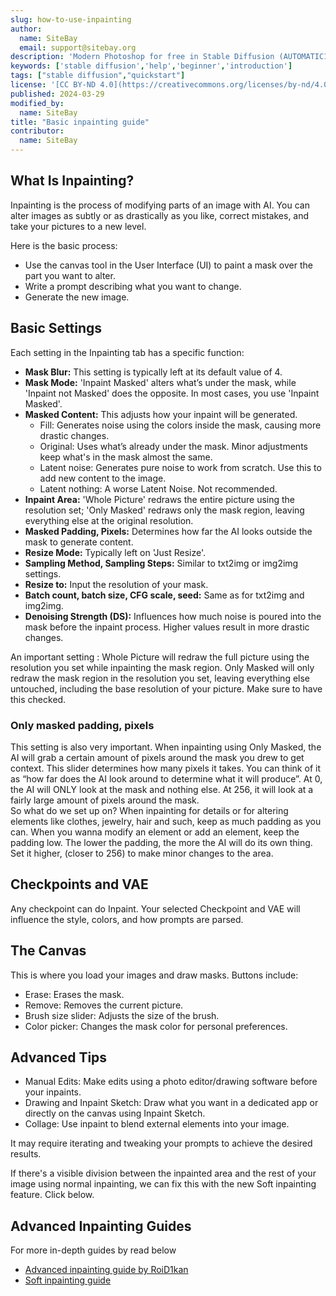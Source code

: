 ```yaml
---
slug: how-to-use-inpainting
author:
  name: SiteBay
  email: support@sitebay.org
description: 'Modern Photoshop for free in Stable Diffusion (AUTOMATIC1111 tutorial)'
keywords: ['stable diffusion','help','beginner','introduction']
tags: ["stable diffusion","quickstart"]
license: '[CC BY-ND 4.0](https://creativecommons.org/licenses/by-nd/4.0)'
published: 2024-03-29
modified_by:
  name: SiteBay
title: "Basic inpainting guide"
contributor:
  name: SiteBay
---
```


## What Is Inpainting?
Inpainting is the process of modifying parts of an image with AI. You can alter images as subtly or as drastically as you like, correct mistakes, and take your pictures to a new level. 

Here is the basic process:

- Use the canvas tool in the User Interface (UI) to paint a mask over the part you want to alter.
- Write a prompt describing what you want to change.
- Generate the new image.

## Basic Settings 

Each setting in the Inpainting tab has a specific function:

- **Mask Blur:** This setting is typically left at its default value of 4.
- **Mask Mode:** 'Inpaint Masked' alters what’s under the mask, while 'Inpaint not Masked' does the opposite. In most cases, you use 'Inpaint Masked'.
- **Masked Content:** This adjusts how your inpaint will be generated.
  - Fill: Generates noise using the colors inside the mask, causing more drastic changes.
  - Original: Uses what’s already under the mask. Minor adjustments keep what's in the mask almost the same.
  - Latent noise: Generates pure noise to work from scratch. Use this to add new content to the image.
  - Latent nothing: A worse Latent Noise. Not recommended.
- **Inpaint Area:** 'Whole Picture' redraws the entire picture using the resolution set; 'Only Masked' redraws only the mask region, leaving everything else at the original resolution.
- **Masked Padding, Pixels:** Determines how far the AI looks outside the mask to generate content.
- **Resize Mode:** Typically left on 'Just Resize'.
- **Sampling Method, Sampling Steps:** Similar to txt2img or img2img settings.
- **Resize to:** Input the resolution of your mask.
- **Batch count, batch size, CFG scale, seed:** Same as for txt2img and img2img.
- **Denoising Strength (DS):** Influences how much noise is poured into the mask before the inpaint process. Higher values result in more drastic changes.

An important setting : Whole Picture will redraw the full picture using the resolution you set while inpainting the mask region. 
Only Masked will only redraw the mask region in the resolution you set, leaving everything else untouched, including the base resolution of your picture. Make sure to have this checked.

### Only masked padding, pixels
This setting is also very important. When inpainting using Only Masked, the AI will grab a certain amount of pixels around the mask you drew to get context. This slider determines how many pixels it takes. You can think of it as “how far does the AI look around to determine what it will produce”.
At 0, the AI will ONLY look at the mask and nothing else.
At 256, it will look at a fairly large amount of pixels around the mask.   
So what do we set up on? When inpainting for details or for altering elements like clothes, jewelry, hair and such, keep as much padding as you can. 
When you wanna modify an element or add an element, keep the padding low. The lower the padding, the more the AI will do its own thing. Set it higher, (closer to 256) to make minor changes to the area.


## Checkpoints and VAE

Any checkpoint can do Inpaint. Your selected Checkpoint and VAE will influence the style, colors, and how prompts are parsed.

## The Canvas

This is where you load your images and draw masks. Buttons include:

- Erase: Erases the mask.
- Remove: Removes the current picture.
- Brush size slider: Adjusts the size of the brush.
- Color picker: Changes the mask color for personal preferences.


## Advanced Tips

- Manual Edits: Make edits using a photo editor/drawing software before your inpaints.
- Drawing and Inpaint Sketch: Draw what you want in a dedicated app or directly on the canvas using Inpaint Sketch.
- Collage: Use inpaint to blend external elements into your image.
  
It may require iterating and tweaking your prompts to achieve the desired results.

If there's a visible division between the inpainted area and the rest of your image using normal inpainting, we can fix this with the new Soft inpainting feature. Click below.

## Advanced Inpainting Guides
For more in-depth guides by read below
* [Advanced inpainting guide by RoiD1kan](/docs/guides/how-to-use-inpainting-roid1kan/)
* [Soft inpainting guide](/docs/guides/how-to-use-soft-inpainting/)

